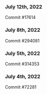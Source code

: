 ### July 12th, 2022

Commit #17614

### July 8th, 2022

Commit #294081

### July 5th, 2022

Commit #314353


### July 4th, 2022

Commit #72281
